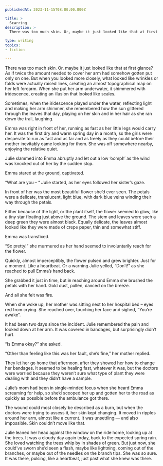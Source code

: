 ```yaml
---
publishedAt: 2023-11-15T08:00:00.000Z

title: >
  Scarring
description: >
  There was too much skin. Or, maybe it just looked like that at first glance? As if twice the amount needed to cover her arm had somehow gotten put only on one.

type: writing
topics:
- fiction

---
```


There was too much skin. Or, maybe it just looked like that at first glance? As if twice the amount needed to cover her arm had somehow gotten put only on one. But when you looked more closely, what looked like wrinkles or folds were actually raised lines, creating an almost topographical map on her left forearm. When she put her arm underwater, it shimmered with iridescence, creating an illusion that looked like scales.

Sometimes, when the iridescence played under the water, reflecting light and making her arm shimmer, she remembered how the sun glittered through the leaves that day, playing on her skin and in her hair as she ran down the trail, laughing.

Emma was right in front of her, running as fast as her little legs would carry her. It was the first dry and warm spring day in a month, so the girls were desperate to run as fast and as far and as freely as they could before their mother inevitably came looking for them. She was off somewhere nearby, enjoying the relative quiet.

Julie slammed into Emma abruptly and let out a low ‘oomph’ as the wind was knocked out of her by the sudden stop.

Emma stared at the ground, captivated. 

“What are you – “ Julie started, as her eyes followed her sister’s gaze.

In front of her was the most beautiful flower she’d ever seen. The petals were a delicate, translucent, light blue, with dark blue veins winding their way through the petals.

Either because of the light, or the plant itself, the flower seemed to glow, like a tiny star floating just above the ground. The stem and leaves were such a deep green they were almost black. Equally delicate, the leaves almost looked like they were made of crepe paper, thin and somewhat stiff.

Emma was transfixed.

“So pretty!” she murmured as her hand seemed to involuntarily reach for the flower.

Quickly, almost imperceptibly, the flower pulsed and grew brighter. Just for a moment. Like a heartbeat. Or a warning.Julie yelled, “Don’t!” as she reached to pull Emma’s hand back.

She grabbed it just in time, but in reaching around Emma she brushed the petals with her hand. Gold dust, pollen, danced on the breeze.

And all she felt was fire.

When she woke up, her mother was sitting next to her hospital bed – eyes red from crying. She reached over, touching her face and sighed, “You’re awake”.

It had been two days since the incident. Julie remembered the pain and looked down at her arm. It was covered in bandages, but surprisingly didn’t hurt.

“Is Emma okay?” she asked.

“Other than feeling like this was her fault, she’s fine,” her mother replied.

They let her go home that afternoon, after they showed her how to change her bandages. It seemed to be healing fast, whatever it was, but the doctors were worried because they weren’t sure what type of plant they were dealing with and they didn’t have a sample.

Julie’s mom had been in single-minded focus when she heard Emma screaming for help, so she’d scooped her up and gotten her to the road as quickly as possible before the ambulance got there.

The wound could most closely be described as a burn, but when the doctors were trying to assess it, her skin kept changing. It moved in ripples around her arm, almost like a current. It was unsettling — and also impossible. Skin couldn’t move like that.

Julie leaned her head against the window on the ride home, looking up at the trees. It was a cloudy day again today, back to the expected spring rain. She loved watching the trees whip by in shades of green. But just now, she could’ve sworn she’d seen a flash, maybe like lightning, coming out of the branches, or maybe out of the needles on the branch tips. She was so sure. It was there, pulsing, like a heartbeat, just past what she knew was there.